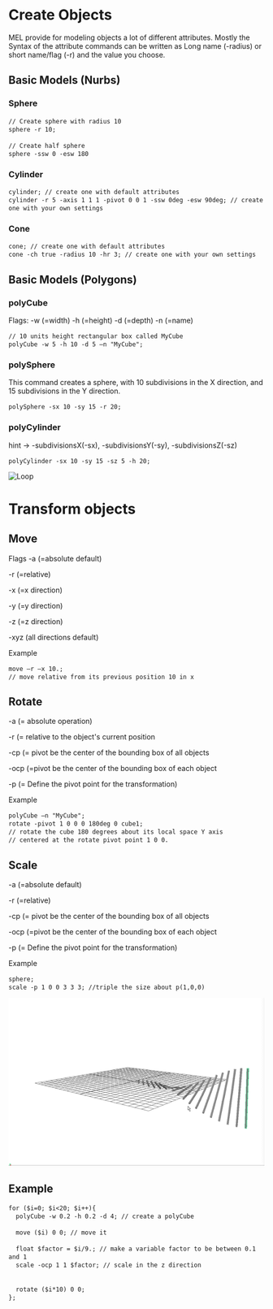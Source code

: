 # Create Objects

MEL provide for modeling objects a lot of different attributes. Mostly the Syntax of the attribute commands can be written as Long name (-radius) or short name/flag (-r) and the value you choose.	

## Basic Models (Nurbs)

### Sphere
```
// Create sphere with radius 10
sphere -r 10;

// Create half sphere
sphere -ssw 0 -esw 180
```

### Cylinder
```
cylinder; // create one with default attributes 
cylinder -r 5 -axis 1 1 1 -pivot 0 0 1 -ssw 0deg -esw 90deg; // create one with your own settings
```

### Cone
```
cone; // create one with default attributes 
cone -ch true -radius 10 -hr 3; // create one with your own settings
```

## Basic Models (Polygons)

### polyCube
Flags:
-w (=width)
-h (=height)
-d (=depth)
-n (=name)

```
// 10 units height rectangular box called MyCube
polyCube -w 5 -h 10 -d 5 –n "MyCube";
```

### polySphere
This command creates a sphere, with 10 subdivisions in the X direction, and 15 subdivisions in the Y direction. 
```
polySphere -sx 10 -sy 15 -r 20;
```

### polyCylinder
hint → -subdivisionsX(-sx), -subdivisionsY(-sy), -subdivisionsZ(-sz) 
```
polyCylinder -sx 10 -sy 15 -sz 5 -h 20;
```

![Loop](assets/Loop.png)


# Transform objects

## Move

Flags
-a (=absolute default)

-r (=relative)

-x (=x direction)

-y (=y direction)

-z (=z direction)

-xyz (all directions default)

Example
```
move –r –x 10.;
// move relative from its previous position 10 in x
```

## Rotate

-a (= absolute operation)

-r (= relative to the object's current position

-cp (= pivot be the center of the bounding box of all objects

-ocp (=pivot be the center of the bounding box of each object

-p (= Define the pivot point for the transformation)

Example
```
polyCube –n "MyCube";
rotate -pivot 1 0 0 0 180deg 0 cube1;
// rotate the cube 180 degrees about its local space Y axis
// centered at the rotate pivot point 1 0 0.
```

## Scale

-a (=absolute default)

-r (=relative)

-cp (= pivot be the center of the bounding box of all objects

-ocp (=pivot be the center of the bounding box of each object

-p (= Define the pivot point for the transformation)

Example
```
sphere;
scale -p 1 0 0 3 3 3; //triple the size about p(1,0,0)
```


![Transform](assets/transform.gif)


## Example

```
for ($i=0; $i<20; $i++){
  polyCube -w 0.2 -h 0.2 -d 4; // create a polyCube
  
  move ($i) 0 0; // move it 
  
  float $factor = $i/9.; // make a variable factor to be between 0.1 and 1
  scale -ocp 1 1 $factor; // scale in the z direction
  

  rotate ($i*10) 0 0;  
};
```
